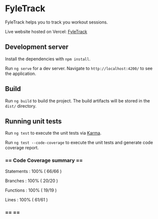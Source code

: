 # FyleTrack

FyleTrack helps you to track you workout sessions.

Live website hosted on Vercel: [FyleTrack](https://fyle-track.vercel.app/)

## Development server

Install the dependencies with `npm install`.

Run `ng serve` for a dev server. Navigate to `http://localhost:4200/` to see the application. 

## Build

Run `ng build` to build the project. The build artifacts will be stored in the `dist/` directory.

## Running unit tests

Run `ng test` to execute the unit tests via [Karma](https://karma-runner.github.io).

Run `ng test --code-coverage` to execute the unit tests and generate code coverage report.

### == Code Coverage summary ==

Statements   : 100% ( 66/66 )

Branches     : 100% ( 20/20 )

Functions    : 100% ( 19/19 )

Lines        : 100% ( 61/61 )

### == ==
